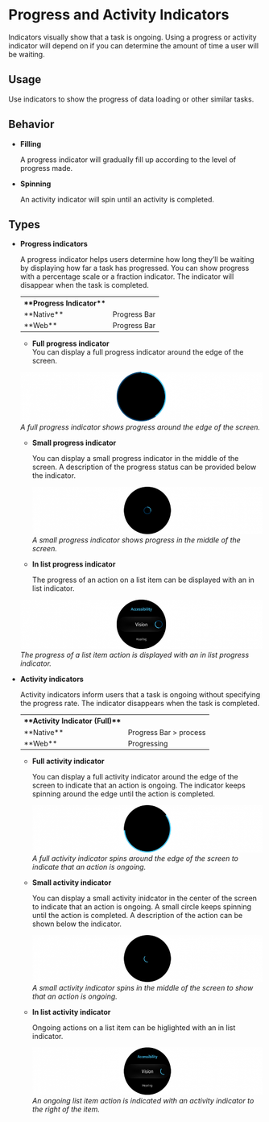 # Progress and Activity Indicators



Indicators visually show that a task is ongoing. Using a progress or activity indicator will depend on if you can determine the amount of time a user will be waiting.

## Usage

Use indicators to show the progress of data loading or other similar tasks.

## Behavior

-   **Filling**

    A progress indicator will gradually fill up according to the level of progress made.

-   **Spinning**

    An activity indicator will spin until an activity is completed.

## Types

-   **Progress indicators**

    A progress indicator helps users determine how long they’ll be waiting by displaying how far a task has progressed. You can show progress with a percentage scale or a fraction indicator. The indicator will disappear when the task is completed.  
    <table>
     <tr>
       <th> **Progress Indicator** </th>    
       <th>  </th>
     </tr>
     <tr>
       <td> **Native** </td>
       <td> Progress Bar </td>
     </tr>
     <tr>
       <td> **Web** </td>
       <td> Progress Bar </td>
     </tr>
    </table>

    -   **Full progress indicator**  
      You can display a full progress indicator around the edge of the screen.

      ![](media/ui_components_10.11.3_1-850x174.png)  
      *A full progress indicator shows progress around the edge of the screen.*

    -   **Small progress indicator**

        You can display a small progress indicator in the middle of the screen. A description of the progress status can be provided below the indicator.

        ![](media/ui_components_10.11.3_2-850x174.png)  
        *A small progress indicator shows progress in the middle of the screen.*

    -   **In list progress indicator**

        The progress of an action on a list item can be displayed with an in list indicator.

       ![](media/ui_components_10.11.3_3-850x174.png)  
        *The progress of a list item action is displayed with an in list progress indicator.*

-   **Activity indicators**

    Activity indicators inform users that a task is ongoing without specifying the progress rate. The indicator disappears when the task is completed.

    <table>
     <tr>
       <th> **Activity Indicator (Full)** </th>    
       <th>  </th>
     </tr>
     <tr>
       <td> **Native** </td>
       <td> Progress Bar > process </td>
     </tr>
     <tr>
       <td> **Web** </td>
       <td> Progressing </td>
     </tr>
    </table>

    -   **Full activity indicator**

        You can display a full activity indicator around the edge of the screen to indicate that an action is ongoing. The indicator keeps spinning around the edge until the action is completed.

        ![](media/ui_components_10.11.3_4-850x174.png)  
        *A full activity indicator spins around the edge of the screen to indicate that an action is ongoing.*

    -   **Small activity indicator**

        You can display a small activity inidcator in the center of the screen to indicate that an action is ongoing. A small circle keeps spinning until the action is completed. A description of the action can be shown below the indicator.

        ![](media/ui_components_10.11.3_5-850x174.png)  
        *A small activity indicator spins in the middle of the screen to show that an action is ongoing.*

    -   **In list activity indicator**

        Ongoing actions on a list item can be higlighted with an in list indicator.

        ![](media/ui_components_10.11.3_6-850x174.png)  
        *An ongoing list item action is indicated with an activity indicator to the right of the item.*
